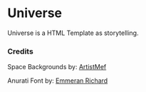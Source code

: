 # Universe

Universe is a HTML Template as storytelling.

### Credits

Space Backgrounds by: [ArtistMef](https://creativemarket.com/ArtistMef)

Anurati Font by: [Emmeran Richard](https://www.behance.net/gallery/33704618/ANURATI-Free-font)
